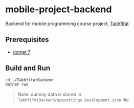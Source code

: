 # mobile-project-backend
Backend for mobile programming course project, [Takhfifat](github.com/Parsa2820/mobile-project)

## Prerequisites
- [dotnet 7](https://dotnet.microsoft.com/download/dotnet/7.0)

## Build and Run
```bash
cd ./TakhfifatBackend
dotnet run
```

> Note: dummy data is stored in `TakhfifatBackend/appsettings.Development.json` file